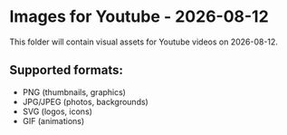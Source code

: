 # Images for Youtube - 2026-08-12

This folder will contain visual assets for Youtube videos on 2026-08-12.

## Supported formats:
- PNG (thumbnails, graphics)
- JPG/JPEG (photos, backgrounds)
- SVG (logos, icons)
- GIF (animations)
